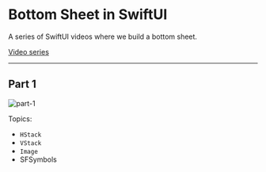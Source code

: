 # Bottom Sheet in SwiftUI

A series of SwiftUI videos where we build a bottom sheet.

[Video series](https://www.youtube.com/playlist?list=PLjdVqs-1R8wFmsLa4f9-TmKLfKBCj3Qt2)

***

## Part 1

![part-1](https://user-images.githubusercontent.com/1819208/227510925-d291e1a5-6a27-4d05-a5a9-8cff39dac748.png)

Topics: 
* `HStack`
* `VStack`
* `Image`
* SFSymbols
